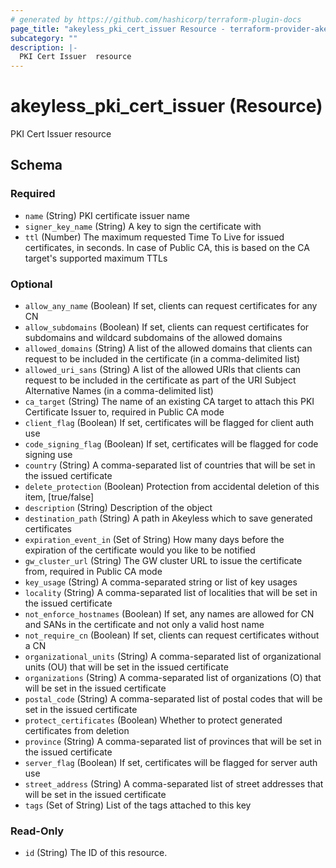 ```yaml
---
# generated by https://github.com/hashicorp/terraform-plugin-docs
page_title: "akeyless_pki_cert_issuer Resource - terraform-provider-akeyless"
subcategory: ""
description: |-
  PKI Cert Issuer  resource
---
```


# akeyless_pki_cert_issuer (Resource)

PKI Cert Issuer  resource



<!-- schema generated by tfplugindocs -->
## Schema

### Required

- `name` (String) PKI certificate issuer name
- `signer_key_name` (String) A key to sign the certificate with
- `ttl` (Number) The maximum requested Time To Live for issued certificates, in seconds. In case of Public CA, this is based on the CA target's supported maximum TTLs

### Optional

- `allow_any_name` (Boolean) If set, clients can request certificates for any CN
- `allow_subdomains` (Boolean) If set, clients can request certificates for subdomains and wildcard subdomains of the allowed domains
- `allowed_domains` (String) A list of the allowed domains that clients can request to be included in the certificate (in a comma-delimited list)
- `allowed_uri_sans` (String) A list of the allowed URIs that clients can request to be included in the certificate as part of the URI Subject Alternative Names (in a comma-delimited list)
- `ca_target` (String) The name of an existing CA target to attach this PKI Certificate Issuer to, required in Public CA mode
- `client_flag` (Boolean) If set, certificates will be flagged for client auth use
- `code_signing_flag` (Boolean) If set, certificates will be flagged for code signing use
- `country` (String) A comma-separated list of countries that will be set in the issued certificate
- `delete_protection` (Boolean) Protection from accidental deletion of this item, [true/false]
- `description` (String) Description of the object
- `destination_path` (String) A path in Akeyless which to save generated certificates
- `expiration_event_in` (Set of String) How many days before the expiration of the certificate would you like to be notified
- `gw_cluster_url` (String) The GW cluster URL to issue the certificate from, required in Public CA mode
- `key_usage` (String) A comma-separated string or list of key usages
- `locality` (String) A comma-separated list of localities that will be set in the issued certificate
- `not_enforce_hostnames` (Boolean) If set, any names are allowed for CN and SANs in the certificate and not only a valid host name
- `not_require_cn` (Boolean) If set, clients can request certificates without a CN
- `organizational_units` (String) A comma-separated list of organizational units (OU) that will be set in the issued certificate
- `organizations` (String) A comma-separated list of organizations (O) that will be set in the issued certificate
- `postal_code` (String) A comma-separated list of postal codes that will be set in the issued certificate
- `protect_certificates` (Boolean) Whether to protect generated certificates from deletion
- `province` (String) A comma-separated list of provinces that will be set in the issued certificate
- `server_flag` (Boolean) If set, certificates will be flagged for server auth use
- `street_address` (String) A comma-separated list of street addresses that will be set in the issued certificate
- `tags` (Set of String) List of the tags attached to this key

### Read-Only

- `id` (String) The ID of this resource.


